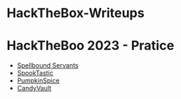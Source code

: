 # HackTheBox-Writeups

# HackTheBoo 2023 - Pratice

* [Spellbound Servants](https://github.com/Vsmzin/HackTheBox-Writeups/blob/main/HackTheBoo2023-Practice/Web/Spellbound%20Servants.Md)
* [SpookTastic](https://github.com/Vsmzin/HackTheBox-Writeups/blob/main/HackTheBoo2023-Practice/Web/spooktastic.md)
* [PumpkinSpice](https://github.com/Vsmzin/HackTheBox-Writeups/blob/main/HackTheBoo2023-Practice/Web/pumpkinspice.md)
* [CandyVault](https://github.com/Vsmzin/HackTheBox-Writeups/blob/main/HackTheBoo2023-Practice/Web/CandyVault.md)
